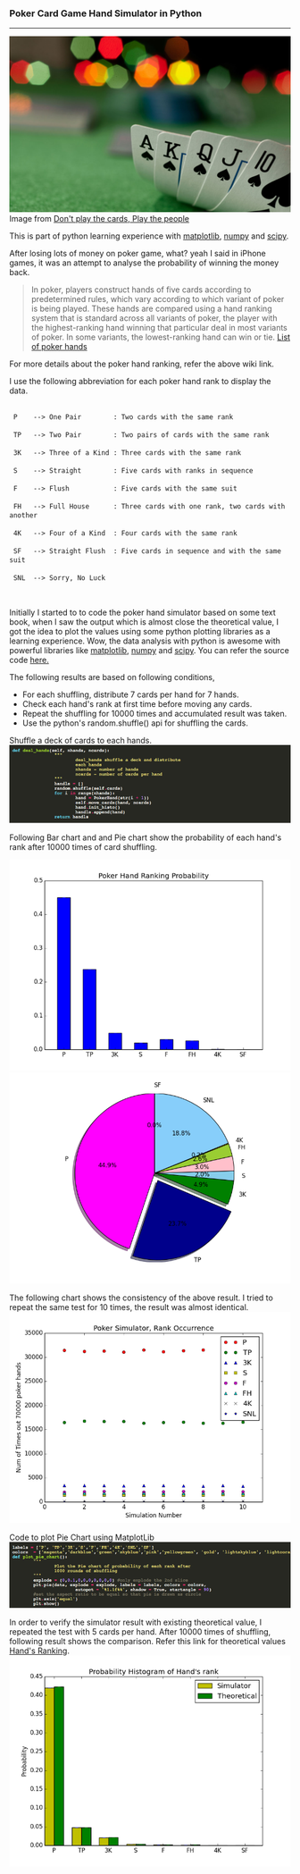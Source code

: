 
### Poker Card Game Hand Simulator in Python
---
![poker][img7] 
Image from [Don't play the cards, Play the people][link6]</br>

This is part of python learning experience with [matplotlib][link2], [numpy][link3]
and [scipy][link4]. 

After losing lots of money on poker game, what? yeah I said in iPhone games, it was an 
attempt to analyse the probability of winning the money back. 

>In poker, players construct hands of five cards according to predetermined rules,
> which vary according to which variant of poker is being played. These hands are 
>compared using a hand ranking system that is standard across all variants of poker,
> the player with the highest-ranking hand winning that particular deal in most 
>variants of poker. In some variants, the lowest-ranking hand can win or tie. [List of poker hands][link1]

For more details about the poker hand ranking, refer the above wiki link.

I use the following abbreviation for each poker hand rank to display the data. 
<pre>
<code>
 P 	  --> One Pair        : Two cards with the same rank </br>
 TP   --> Two Pair        : Two pairs of cards with the same rank</br>
 3K   --> Three of a Kind : Three cards with the same rank</br>
 S    --> Straight        : Five cards with ranks in sequence</br>
 F    --> Flush           : Five cards with the same suit</br>
 FH   --> Full House      : Three cards with one rank, two cards with another </br>
 4K   --> Four of a Kind  : Four cards with the same rank</br>
 SF   --> Straight Flush  : Five cards in sequence and with the same suit</br>
 SNL  --> Sorry, No Luck </br>
</code>
</pre>

Initially I started to to code the poker hand simulator based on some text book, when I
saw the output which is almost close the theoretical value, I got the idea to plot the
values using some python plotting libraries as a learning  experience. Wow, the data
analysis with python is awesome with powerful libraries like [matplotlib][link2], [numpy][link3]
and [scipy][link4]. You can refer the source code [here.][link5] 

The following results are based on following conditions,
<ul>
	<li>For each shuffling, distribute 7 cards per hand for 7 hands.</li>
	<li>Check each hand's rank at first time before moving any cards.</li>
	<li>Repeat the shuffling for 10000 times and accumulated result was taken.</li>
	<li>Use the python's random.shuffle() api for shuffling the cards.</li>
</ul>
	
Shuffle a deck of cards to each hands.
![Card shuffle code][img4]


Following Bar chart and and Pie chart show the probability of each hand's rank after 
10000 times of card shuffling. 

![Probability Bar Chart][img1]
![Probability Pie Chart][img2]

The following chart shows the consistency of the above result. I tried to repeat the same
test for 10 times, the result was almost identical.
![Number of Occurrences][img3]

Code to plot Pie Chart using MatplotLib 
![Pie Chart using Matplotlib][img5]

In order to verify the simulator result with existing theoretical value, I repeated the 
test with 5 cards per hand. After 10000 times of shuffling, following result shows the 
comparison. Refer this link for theoretical values [Hand's Ranking][link1].
![test][img6]



[link1]: http://en.wikipedia.org/wiki/Hand_rankings
[link2]: http://matplotlib.org
[link3]: http://www.numpy.org
[link4]: http://www.scipy.org/
[link5]: https://github.com/tssutha/PokerSimulator
[link6]: http://www.parade.com/172290/ellenleikind/life-lessons-from-poker-dont-play-the-cards-play-the-people/
[img1]: /static/res/pokerbar.png "Bar Chart : Probability of each rank after 10000 shuffles"
[img2]: /static/res/pokerpie.png "Pie Chart : Probability of each rank after 10000 shuffles"
[img3]: /static/res/pokerline.png "Number of occurrences of each rank in 10000 shuffles, repeated 10 times"
[img4]: /static/res/codesnipet.png
[img5]: /static/res/codesnippet2.png
[img6]: /static/res/compare.png
[img7]: /static/res/poker.jpg


